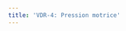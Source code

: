 ```yaml
---
title: 'VDR-4: Pression motrice'
---
```


<script>

	var lung = new sv.SimpleLung();
	var vent = new sv.VDR();
	var data = vent.ventilate(lung).timeData.filter(function(d){return d.time > 1 && d.time < 9});

	fx = function(d){return d.time};
	fy = function(d){return d.Pao};

	var meani = d3.mean(data.filter(function(d){return d.time>3 && d.time<4}), fy);
	var meane = d3.mean(data.filter(function(d){return d.time>5 && d.time<6}), fy);
	var vectx = 5.54;

	var graph = gs.quickGraph( null, data, fx, fy, {class: 'thinPath'})
	.setidx("Temps")
	.setidy("Pression")
	.pointy(meani)
	.pointy(meane)
	.vecteur(vectx, meane, vectx, meani)
	.etiquette(5, meane + (meani - meane)/2, 'Pmotrice')
	;


</script>
